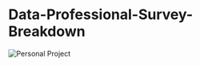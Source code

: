 # Data-Professional-Survey-Breakdown
![Personal Project](https://github.com/SirishaYakkali95/Data-Professional-Survey-Breakdown/assets/161470020/65943aa4-a36b-4bde-a9c9-6e4a8e401629)
